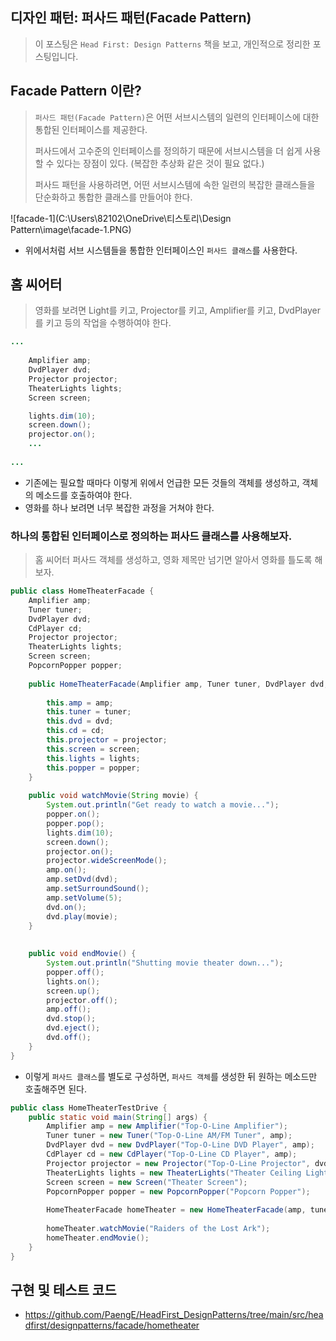 ## 디자인 패턴: 퍼사드 패턴(Facade Pattern)

> 이 포스팅은 `Head First: Design Patterns` 책을 보고, 개인적으로 정리한 포스팅입니다.

## Facade Pattern 이란?

> `퍼사드 패턴(Facade Pattern)`은 어떤 서브시스템의 일련의 인터페이스에 대한 통합된 인터페이스를 제공한다. 
>
> 퍼사드에서 고수준의 인터페이스를 정의하기 때문에 서브시스템을 더 쉽게 사용할 수 있다는 장점이 있다. (복잡한 추상화 같은 것이 필요 없다.)
>
> 퍼사드 패턴을 사용하려면, 어떤 서브시스템에 속한 일련의 복잡한 클래스들을 단순화하고 통합한 클래스를 만들어야 한다.

![facade-1](C:\Users\82102\OneDrive\티스토리\Design Pattern\image\facade-1.PNG)

- 위에서처럼 서브 시스템들을 통합한 인터페이스인 `퍼사드 클래스`를 사용한다.

## 홈 씨어터

> 영화를 보려면 Light를 키고, Projector를 키고, Amplifier를 키고, DvdPlayer를 키고 등의 작업을 수행하여야 한다.

```java
...
  
	Amplifier amp;
	DvdPlayer dvd;
	Projector projector;
	TheaterLights lights;
	Screen screen;

	lights.dim(10);
	screen.down();
	projector.on();
	...
    
...
```

- 기존에는 필요할 때마다 이렇게 위에서 언급한 모든 것들의 객체를 생성하고, 객체의 메소드를 호출하여야 한다. 
- 영화를 하나 보려면 너무 복잡한 과정을 거쳐야 한다.

### 하나의 통합된 인터페이스로 정의하는 퍼사드 클래스를 사용해보자.

> 홈 씨어터 퍼사드 객체를 생성하고, 영화 제목만 넘기면 알아서 영화를 틀도록 해보자.

```java
public class HomeTheaterFacade {
	Amplifier amp;
	Tuner tuner;
	DvdPlayer dvd;
	CdPlayer cd;
	Projector projector;
	TheaterLights lights;
	Screen screen;
	PopcornPopper popper;
 
	public HomeTheaterFacade(Amplifier amp, Tuner tuner, DvdPlayer dvd, CdPlayer cd, Projector projector, Screen screen, TheaterLights lights) {
 
		this.amp = amp;
		this.tuner = tuner;
		this.dvd = dvd;
		this.cd = cd;
		this.projector = projector;
		this.screen = screen;
		this.lights = lights;
		this.popper = popper;
	}
 
	public void watchMovie(String movie) {
		System.out.println("Get ready to watch a movie...");
		popper.on();
		popper.pop();
		lights.dim(10);
		screen.down();
		projector.on();
		projector.wideScreenMode();
		amp.on();
		amp.setDvd(dvd);
		amp.setSurroundSound();
		amp.setVolume(5);
		dvd.on();
		dvd.play(movie);
	}
 
 
	public void endMovie() {
		System.out.println("Shutting movie theater down...");
		popper.off();
		lights.on();
		screen.up();
		projector.off();
		amp.off();
		dvd.stop();
		dvd.eject();
		dvd.off();
	}
}
```

- 이렇게 `퍼사드 클래스`를 별도로 구성하면, `퍼사드 객체`를 생성한 뒤 원하는 메소드만 호출해주면 된다.

```java
public class HomeTheaterTestDrive {
	public static void main(String[] args) {
		Amplifier amp = new Amplifier("Top-O-Line Amplifier");
		Tuner tuner = new Tuner("Top-O-Line AM/FM Tuner", amp);
		DvdPlayer dvd = new DvdPlayer("Top-O-Line DVD Player", amp);
		CdPlayer cd = new CdPlayer("Top-O-Line CD Player", amp);
		Projector projector = new Projector("Top-O-Line Projector", dvd);
		TheaterLights lights = new TheaterLights("Theater Ceiling Lights");
		Screen screen = new Screen("Theater Screen");
		PopcornPopper popper = new PopcornPopper("Popcorn Popper");
 
		HomeTheaterFacade homeTheater = new HomeTheaterFacade(amp, tuner, dvd, cd, projector, screen, lights, popper);
 
		homeTheater.watchMovie("Raiders of the Lost Ark");
		homeTheater.endMovie();
	}
}
```

## 구현 및 테스트 코드

- https://github.com/PaengE/HeadFirst_DesignPatterns/tree/main/src/headfirst/designpatterns/facade/hometheater

